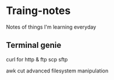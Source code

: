# Traing-notes

Notes of things I'm learning everyday

## Terminal genie

curl for http & ftp
scp
sftp

awk
cut
advanced filesystem manipulation
